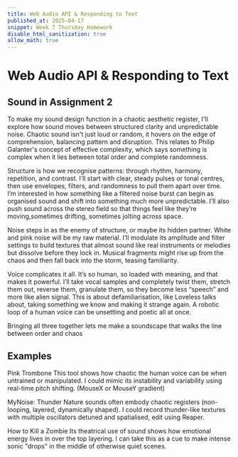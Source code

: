 ```yaml
---
title: Web Audio API & Responding to Text
published_at: 2025-04-17
snippet: Week 7 Thursday Homework
disable_html_sanitization: true
allow_math: true
---
```


# Web Audio API & Responding to Text

## Sound in Assignment 2

To make my sound design function in a chaotic aesthetic register, I'll explore how sound moves between structured clarity and unpredictable noise. Chaotic sound isn't just loud or random, it hovers on the edge of comprehension, balancing pattern and disruption. This relates to Philip Galanter's concept of effective complexity, which says something is complex when it lies between total order and complete randomness.

Structure is how we recognise patterns: through rhythm, harmony, repetition, and contrast. I’ll start with clear, steady pulses or tonal centres, then use envelopes, filters, and randomness to pull them apart over time. I’m interested in how something like a filtered noise burst can begin as organised sound and shift into something much more unpredictable. I’ll also push sound across the stereo field so that things feel like they’re moving,sometimes drifting, sometimes jolting across space.

Noise steps in as the enemy of structure, or maybe its hidden partner. White and pink noise will be my raw material. I’ll modulate its amplitude and filter settings to build textures that almost sound like real instruments or melodies but dissolve before they lock in. Musical fragments might rise up from the chaos and then fall back into the storm, teasing familiarity.

Voice complicates it all. It’s so human, so loaded with meaning, and that makes it powerful. I’ll take vocal samples and completely twist them, stretch them out, reverse them, granulate them, so they become less “speech” and more like alien signal. This is about defamiliarisation, like Loveless talks about, taking something we know and making it strange again. A robotic loop of a human voice can be unsettling and poetic all at once.

Bringing all three together lets me make a soundscape that walks the line between order and chaos

## Examples

Pink Trombone
This tool shows how chaotic the human voice can be when untrained or manipulated. I could mimic its instability and variability using real-time pitch shifting. (MouseX or MouseY gradient)

MyNoise: Thunder
Nature sounds often embody chaotic registers (non-looping, layered, dynamically shaped). I could record thunder-like textures with multiple oscillators detuned and spatialised, edit using Reaper.

How to Kill a Zombie
Its theatrical use of sound shows how emotional energy lives in over the top layering. I can take this as a cue to make intense sonic "drops" in the middle of otherwise quiet scenes.
